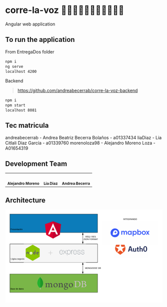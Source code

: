# corre-la-voz 👋👋🏿👋🏽👋🏻👋🏾👋🏼
Angular web application

## To run the application
From EntregaDos folder
```
npm i
ng serve
localhost 4200
```
Backend
> https://github.com/andreabecerrab/corre-la-voz-backend
```
npm i
npm start
localhost 8081
```

## Tec matricula

andreabecerrab - Andrea Beatriz Becerra Bolaños - a01337434
liaDiaz - Lia Citlali Díaz García - a01339760
morenoloza98 - Alejandro Moreno Loza - A01654319

## Development Team
<table>
   <tr>
    <td align="center"><a href="https://github.com/morenoloza98"><img src="https://avatars3.githubusercontent.com/u/45719935?s=400&v=4" width="100px;" alt=""/><br /><sub><b>Alejandro Moreno</b></sub></a><br /></td>
    <td align="center"><a href="https://github.com/liaDiaz"><img src="https://avatars2.githubusercontent.com/u/46771468?s=400&v=4" width="100px;" alt=""/><br /><sub><b>Lia Diaz</b></sub></a><br /></td>
    <td align="center"><a href="https://github.com/andreabecerrab"><img src="https://avatars3.githubusercontent.com/u/26441404?s=400&u=1f607cdcc6acd67da0b6a1d71012e88b03f72625&v=4" width="100px;" alt=""/><br /><sub><b>Andrea Becerra</b></sub></a><br /></td>
  </tr>
</table>

## Architecture
![alt text](https://github.com/andreabecerrab/corre-la-voz/blob/master/Octavo%20semestre%20-%20docs%20-%20Web.png)
